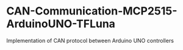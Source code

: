# CAN-Communication-MCP2515-ArduinoUNO-TFLuna
Implementation of CAN protocol between Arduino UNO controllers

